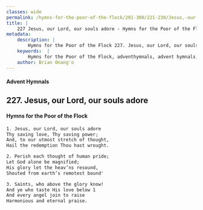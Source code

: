 ```yaml
---
classes: wide
permalink: /hymns-for-the-poor-of-the-flock/201-300/221-230/Jesus,-our-Lord,-our-souls-adore/
title: |
    227 Jesus, our Lord, our souls adore - Hymns for the Poor of the Flock
metadata:
    description: |
        Hymns for the Poor of the Flock 227. Jesus, our Lord, our souls adore. Jesus, our Lord, our souls adore  Thy saving love, Thy saving power; And, to our utmost stretch of thought,  Hail the redemption Thou hast wrought. 
    keywords:  |
        Hymns for the Poor of the Flock, adventhymnals, advent hymnals, Jesus, our Lord, our souls adore, Jesus, our Lord, our souls adore , 
    author: Brian Onang'o
---
```


#### Advent Hymnals
## 227. Jesus, our Lord, our souls adore
####  Hymns for the Poor of the Flock

```txt
1. Jesus, our Lord, our souls adore 
Thy saving love, Thy saving power;
And, to our utmost stretch of thought, 
Hail the redemption Thou hast wrought.

2. Perish each thought of human pride;
Let God alone be magnified;
His glory let the heav’ns resound, 
Shouted from earth’s remotest bound'

3. Saints, who above the glory know!
And ye who taste His love below 1 
And every angel join to raise 
Harmonious and eternal praise.
```